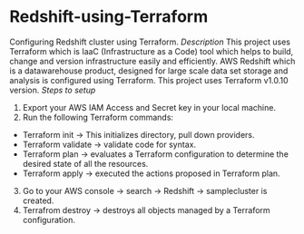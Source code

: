 # Redshift-using-Terraform
Configuring Redshift cluster using Terraform.
*Description*
This project uses Terraform which is IaaC (Infrastructure as a Code) tool which helps to build, change and version infrastructure easily and efficiently. AWS Redshift which is a datawarehouse product, designed for large scale data set storage and analysis is configured using Terraform. This project uses Terraform v1.0.10 version.
*Steps to setup*
1. Export your AWS IAM Access and Secret key in your local machine.
2. Run the following Terraform commands:
- Terraform init -> This initializes directory, pull down providers.
- Terraform validate -> validate code for syntax.
- Terraform plan -> evaluates a Terraform configuration to determine the desired state of all the resources.
- Terraform apply -> executed the actions proposed in Terraform plan.
3. Go to your AWS console -> search -> Redshift -> samplecluster is created.
4. Terrafrom destroy -> destroys all objects managed by a Terraform configuration.
